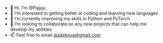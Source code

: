 - 👋 Hi, I’m @Pajjay
- 👀 I’m interested in getting better at coding and learning new languages
- 🌱 I’m currently improving my skills in Python and PyTorch
- 💞️ I’m looking to collaborate on any new projects that can help me develop my abilities
- 📫 Feel free to email ajadekoya@gmail.com

<!---
Pajjay/Pajjay is a ✨ special ✨ repository because its `README.md` (this file) appears on your GitHub profile.
You can click the Preview link to take a look at your changes.
--->
